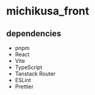 # michikusa_front

## dependencies

- pnpm
- React
- Vite
- TypeScript
- Tanstack Router
- ESLint
- Prettier

